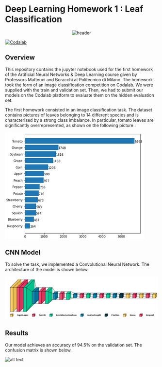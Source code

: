 # Deep Learning Homework 1 : Leaf Classification

<p align="center">
  <img width="50%" src="https://images.unsplash.com/photo-1477414348463-c0eb7f1359b6?ixlib=rb-1.2.1&ixid=MnwxMjA3fDB8MHxwaG90by1wYWdlfHx8fGVufDB8fHx8&auto=format&fit=crop&w=870&q=80" alt="header" />
</p>


[![Codalab](https://img.shields.io/badge/closed-codalab-green)](https://codalab.lisn.upsaclay.fr/competitions/226)

## Overview

This repository contains the jupyter notebook used for the first homework of the Artificial Neural Networks & Deep Learning course given by Professors Matteuci and Boracchi at Politecnico di Milano. The homework took the form of an image classification competition on Codalab. We were supplied with the train and validation set. Then, we had to submit our models on the Codalab platform to evaluate them on the hidden evaluation set.

The first homework consisted in an image classification task. The dataset contains pictures of leaves belonging to 14 different species and is characterized by a strong class imbalance. In particular, tomato leaves are significantly overrepresented, as shown on the following picture :

![alt text](https://github.com/jtonglet/Deep-Learning-HW1-Leaf-Classification/blob/main/img/distribution.PNG?raw=true)


## CNN Model

To solve the task, we implemented a Convolutional Neural Network. The architecture of the model is shown below.

![alt text](https://github.com/jtonglet/Deep-Learning-HW1-Leaf-Classification/blob/main/img/architecture.PNG?raw=true)

## Results 

Our model achieves an accuracy of 94.5% on the validation set. The confusion matrix is shown below. 

![alt text](https://github.com/jtonglet/Deep-Learning-HW1-Leaf-Classification/blob/main/CM.PNG?raw=true)
